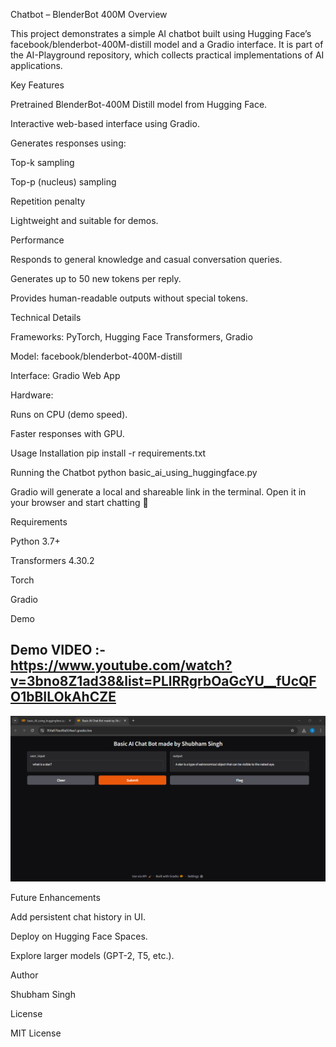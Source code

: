 Chatbot – BlenderBot 400M
Overview

This project demonstrates a simple AI chatbot built using Hugging Face’s facebook/blenderbot-400M-distill model and a Gradio interface.
It is part of the AI-Playground repository, which collects practical implementations of AI applications.

Key Features

Pretrained BlenderBot-400M Distill model from Hugging Face.

Interactive web-based interface using Gradio.

Generates responses using:

Top-k sampling

Top-p (nucleus) sampling

Repetition penalty

Lightweight and suitable for demos.

Performance

Responds to general knowledge and casual conversation queries.

Generates up to 50 new tokens per reply.

Provides human-readable outputs without special tokens.

Technical Details

Frameworks: PyTorch, Hugging Face Transformers, Gradio

Model: facebook/blenderbot-400M-distill

Interface: Gradio Web App

Hardware:

Runs on CPU (demo speed).

Faster responses with GPU.

Usage
Installation
pip install -r requirements.txt

Running the Chatbot
python basic_ai_using_huggingface.py


Gradio will generate a local and shareable link in the terminal.
Open it in your browser and start chatting 🚀

Requirements

Python 3.7+

Transformers 4.30.2

Torch

Gradio

Demo
## Demo VIDEO :- https://www.youtube.com/watch?v=3bno8Z1ad38&list=PLlRRgrbOaGcYU__fUcQFO1bBILOkAhCZE  
![Chatbot Demo](basic_AI_using_huggingface_image.png)


Future Enhancements

Add persistent chat history in UI.

Deploy on Hugging Face Spaces.

Explore larger models (GPT-2, T5, etc.).

Author

Shubham Singh

License

MIT License
